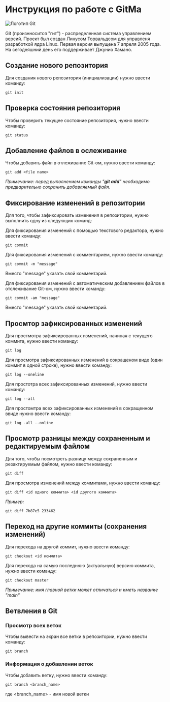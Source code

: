 # Инструкция по работе с GitMa

![Логотип Git](git.jpg)

Git (произнносится "гит") - распределенная система управлением версий. Проект был создан Линусом Торвальдсом для управленя разработкой ядра Linux. Первая версия выпущена 7 апреля 2005 года. На сегодняшний день его поддерживает Джунио Хамано.

## Создание нового репозитория

Для создания нового репозитория (инициализации) нужно ввести команду:

    git init

## Проверка состояния репозитория

Чтобы проверить текущее состояние репозитория, нужно ввести команду:

    git status

## Добавление файлов в ослеживание

Чтобы добавить файл в отлеживание Git-ом, нужно ввести команду:

    git add <file name>

 *Примечание: перед выполнением команды "___git add___" необходимо предварительно сохранить добавляемый файл.*

 ## Фиксирование изменений в репозитории

 Для того, чтобы зафиксировать изменения в репозитории, нужно выполнить одну из следующих команд:

  Для фиксирования изменений с помощью текстового редактора, нужно ввести команду:

    git commit

Для фиксирования изменений с комментарием, нужно ввести команду:

    git commit -m "message"

Вместо "message" указать свой комментарий.

Для фиксирования изменений с автоматическим добавлением файлов в отслеживание Git-ом, нужно ввести команду:

    git commit -am "message"

Вместо "message" указать свой комментарий.

## Просмтор зафиксированных изменений

Для простмотра зафиксированных изменений, начиная с текущего коммита, нужно ввести команду:

    git log

Для просмотра зафиксированных изменений в сокращеном виде (один коммит в одной строке), нужно ввести команду:

    git log --oneline

Для простотра всех зафиксированных изменений, нужно ввести команду:

    git log --all

Для простомтра всех зафиксированных изменений в сокращенном ввиде нужно ввести команду:

    git log -all --online


## Просмотр разницы между сохраненным и редактируемым файлом

Для того, чтобы посмотреть разницу между сохраненным и резактируемым файлом, нужно ввести команду:

    git diff

Для просмотра изменений между коммитами, нужно ввести команду:

    git diff <id одного коммита> <id другого коммита>

*Пример:*

    git diff 7b87e5 233462

## Переход на другие коммиты (сохранения изменений)

Для перехода на другой коммит, нужно ввести команду:

    git checkout <id коммита>


Для перехода на самую последнюю (актуальную) версию коммита, нужно ввести команду:

    git checkout master

*Примечание: имя главной ветки может отличаться и иметь название "main"*

## Ветвления в Git

### Просмотр всех веток

Чтобы вывести на экран все ветки в репозитории, нужно ввести команду:

    git branch




### Информация о добавлении веток

Чтобы добавить ветку, нужно ввести команду:

    git branch <branch_name>

где \<branch_name\> - имя новой ветки

